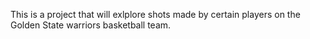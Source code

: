 This is a project that will exlplore shots made by certain players on the Golden State warriors basketball team. 